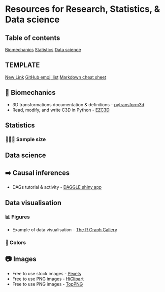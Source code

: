 # Resources for Research, Statistics, & Data science

## Table of contents
[Biomechanics](#Biomechanics)
[Statistics](#Statistics)
[Data science](#Datas-science)

## TEMPLATE
[New Link](https://www.website.com)
[GitHub emoji list](https://gist.github.com/rxaviers/7360908)
[Markdown cheat sheet](https://wordpress.com/support/markdown-quick-reference/)

## 🦴 Biomechanics
* 3D transformations documentation & definitions - [pytransform3d](https://dfki-ric.github.io/pytransform3d/)
* Read, modify, and write C3D in Python - [EZC3D](https://github.com/pyomeca/ezc3d)
  
## Statistics
### 🧑‍🤝‍🧑 Sample size

## Data science

## ➡️ Causal inferences
* DAGs tutorial & activity - [DAGGLE shiny app](https://cbdrh.shinyapps.io/daggle)

## Data visualisation
### 📊 Figures
* Example of data visualisation - [The R Graph Gallery](https://r-graph-gallery.com/index.html)

### 🎨 Colors

## 📷 Images
* Free to use stock images - [Pexels](https://www.website.com](https://www.pexels.com/)https://www.pexels.com/)
* Free to use PNG images - [HiClipart](https://www.hiclipart.com/)
* Free to use PNG images - [TopPNG](https://toppng.com/)

